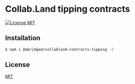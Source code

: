 # Collab.Land tipping contracts

[![License MIT][license-image]][license-url]

## Installation

```bash
$ npm i @abridged/collabland-contracts-tipping -S
```

## License

[MIT][license-url]

[license-image]: https://img.shields.io/badge/License-MIT-yellow.svg
[license-url]: https://github.com/abridged/collabland-contracts/blob/master/LICENSE

